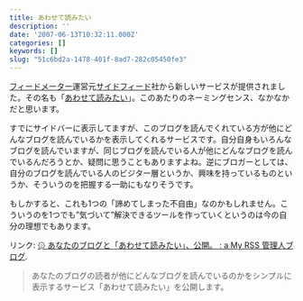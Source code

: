 ```yaml
---
title: あわせて読みたい
description: ''
date: '2007-06-13T10:32:11.000Z'
categories: []
keywords: []
slug: "51c6bd2a-1478-401f-8ad7-282c05450fe3"
---
```

[フィードメーター](http://feedmeter.net/)運営元[サイドフィード](http://sidefeed.com/)社から新しいサービスが提供されました。その名も「[あわせて読みたい](http://awasete.com/)」。このあたりのネーミングセンス、なかなかだと思います。

すでにサイドバーに表示してますが、このブログを読んでくれている方が他にどんなブログを読んでいるかを表示してくれるサービスです。自分自身もいろんなブログを読んでいますが、同じブログを読んでいる人が他にどんなブログを読んでいるんだろうとか、疑問に思うこともありますよね。逆にブロガーとしては、自分のブログを読んでいる人のビジター層というか、興味を持っているものというか、そういうのを把握する一助にもなりそうです。

もしかすると、これも1つの「諦めてしまった不自由」なのかもしれません。こういうのを1つでも”気づいて”解決できるツールを作っていくというのは今の自分の理想でもあります。

リンク: [۞ あなたのブログと「あわせて読みたい」、公開。 : a My RSS 管理人ブログ](http://blog.myrss.jp/archives/2007/06/post_111.html "۞ あなたのブログと「あわせて読みたい」、公開。 : a   My RSS 管理人ブログ").

> あなたのブログの読者が他にどんなブログを読んでいるのかをシンプルに表示するサービス「あわせて読みたい」を公開します。